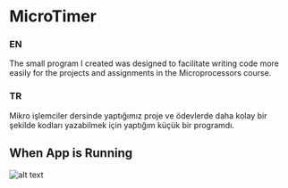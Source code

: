 # MicroTimer
### EN
The small program I created was designed to facilitate writing code more easily for the projects and assignments in the Microprocessors course.
### TR
Mikro işlemciler dersinde yaptığımız proje ve ödevlerde daha kolay bir şekilde kodları yazabilmek için yaptığım küçük bir programdı.
## When App is Running
![alt text](https://github.com/merteren97/MicroTimer/blob/img/image.png?raw=true)
